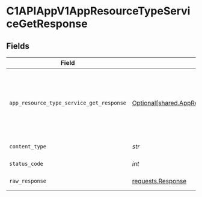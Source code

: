 # C1APIAppV1AppResourceTypeServiceGetResponse


## Fields

| Field                                                                                                                                                                                                                                                                        | Type                                                                                                                                                                                                                                                                         | Required                                                                                                                                                                                                                                                                     | Description                                                                                                                                                                                                                                                                  |
| ---------------------------------------------------------------------------------------------------------------------------------------------------------------------------------------------------------------------------------------------------------------------------- | ---------------------------------------------------------------------------------------------------------------------------------------------------------------------------------------------------------------------------------------------------------------------------- | ---------------------------------------------------------------------------------------------------------------------------------------------------------------------------------------------------------------------------------------------------------------------------- | ---------------------------------------------------------------------------------------------------------------------------------------------------------------------------------------------------------------------------------------------------------------------------- |
| `app_resource_type_service_get_response`                                                                                                                                                                                                                                     | [Optional[shared.AppResourceTypeServiceGetResponse]](../../models/shared/appresourcetypeservicegetresponse.md)                                                                                                                                                               | :heavy_minus_sign:                                                                                                                                                                                                                                                           | The AppResourceTypeServiceGetResponse contains an expanded array containing the expanded values indicated by the expand mask<br/> in the request and an app resource type view containing the resource type and JSONPATHs indicating which objects are where in the expand mask. |
| `content_type`                                                                                                                                                                                                                                                               | *str*                                                                                                                                                                                                                                                                        | :heavy_check_mark:                                                                                                                                                                                                                                                           | HTTP response content type for this operation                                                                                                                                                                                                                                |
| `status_code`                                                                                                                                                                                                                                                                | *int*                                                                                                                                                                                                                                                                        | :heavy_check_mark:                                                                                                                                                                                                                                                           | HTTP response status code for this operation                                                                                                                                                                                                                                 |
| `raw_response`                                                                                                                                                                                                                                                               | [requests.Response](https://requests.readthedocs.io/en/latest/api/#requests.Response)                                                                                                                                                                                        | :heavy_minus_sign:                                                                                                                                                                                                                                                           | Raw HTTP response; suitable for custom response parsing                                                                                                                                                                                                                      |